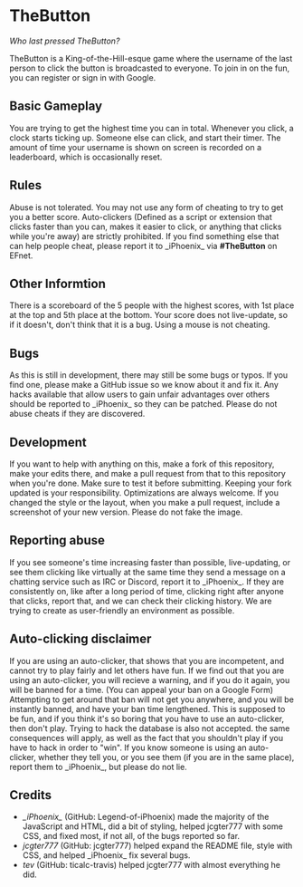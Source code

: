 # TheButton
_Who last pressed TheButton?_

TheButton is a King-of-the-Hill-esque game where the username of the last person to click the button is broadcasted to everyone. To join in on the fun, you can register or sign in with Google.

## Basic Gameplay
You are trying to get the highest time you can in total. Whenever you click, a clock starts ticking up. Someone else can click, and start their timer. The amount of time your username is shown on screen is recorded on a leaderboard, which is occasionally reset.

## Rules
Abuse is not tolerated. You may not use any form of cheating to try to get you a better score. Auto-clickers (Defined as a script or extension that clicks faster than you can, makes it easier to click, or anything that clicks while you're away) are strictly prohibited. If you find something else that can help people cheat, please report it to \_iPhoenix\_ via **#TheButton** on EFnet. 

## Other Informtion
There is a scoreboard of the 5 people with the highest scores, with 1st place at the top and 5th place at the bottom. Your score does not live-update, so if it doesn't, don't think that it is a bug. Using a mouse is not cheating. 

## Bugs
As this is still in development, there may still be some bugs or typos. If you find one, please make a GitHub issue so we know about it and fix it. Any hacks available that allow users to gain unfair advantages over others should be reported to \_iPhoenix\_ so they can be patched. Please do not abuse cheats if they are discovered.

## Development
If you want to help with anything on this, make a fork of this repository, make your edits there, and make a pull request from that to this repository when you're done. Make sure to test it before submitting. Keeping your fork updated is your responsibility. Optimizations are always welcome. If you changed the style or the layout, when you make a pull request, include a screenshot of your new version. Please do not fake the image.

## Reporting abuse
If you see someone's time increasing faster than possible, live-updating, or see them clicking like virtually at the same time they send a message on a chatting service such as IRC or Discord, report it to \_iPhoenix\_. If they are consistently on, like after a long period of time, clicking right after anyone that clicks, report that, and we can check their clicking history. We are trying to create as user-friendly an environment as possible. 

## Auto-clicking disclaimer
If you are using an auto-clicker, that shows that you are incompetent, and cannot try to play fairly and let others have fun. If we find out that you are using an auto-clicker, you will recieve a warning, and if you do it again, you will be banned for a time. (You can appeal your ban on a Google Form) Attempting to get around that ban will not get you anywhere, and you will be instantly banned, and have your ban time lengthened. This is supposed to be fun, and if you think it's so boring that you have to use an auto-clicker, then don't play. Trying to hack the database is also not accepted. the same consequences will apply, as well as the fact that you shouldn't play if you have to hack in order to "win". If you know someone is using an auto-clicker, whether they tell you, or you see them (if you are in the same place), report them to \_iPhoenix\_, but please do not lie. 

## Credits
- *\_iPhoenix\_* (GitHub: Legend-of-iPhoenix) made the majority of the JavaScript and HTML, did a bit of styling, helped jcgter777 with some CSS, and fixed most, if not all, of the bugs reported so far. 
- *jcgter777* (GitHub: jcgter777) helped expand the README file, style with CSS, and helped \_iPhoenix\_ fix several bugs.
- *tev* (GitHub: ticalc-travis) helped jcgter777 with almost everything he did. 
